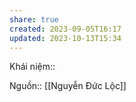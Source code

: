 ```yaml
---
share: true
created: 2023-09-05T16:17
updated: 2023-10-13T15:34
---
```

Khái niệm:: 

Nguồn:: [[Nguyễn Đức Lộc]] 
